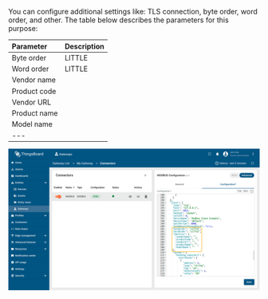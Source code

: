 You can configure additional settings like: TLS connection, byte order, word order, and other. The table below describes the parameters for this purpose:

| **Parameter**   | **Description** |
|:----------------|:----------------
| Byte order      | LITTLE          |
| Word order      | LITTLE          | 
| Vendor name     |                 |
| Product code    |                 |
| Vendor URL      |                 |
| Product name    |                 |
| Model name      |                 |
| ---             

![image](/images/gateway/modbus-connector/advanced-connection-settings-slave-advanced-1-ce.png)